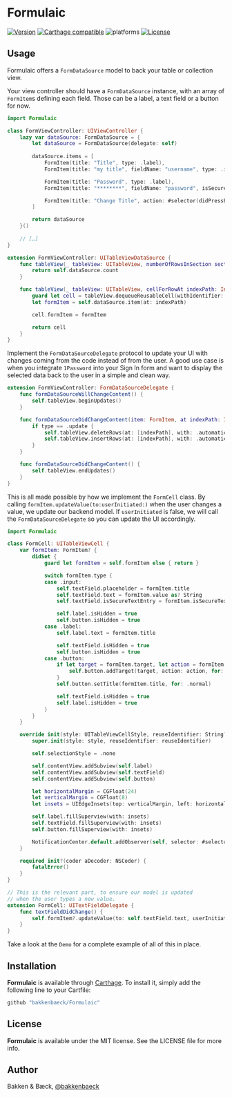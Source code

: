 # Formulaic

[![Version](https://img.shields.io/cocoapods/v/Formulaic.svg?style=flat)](https://cocoapods.org/pods/Formulaic)
[![Carthage compatible](https://img.shields.io/badge/Carthage-compatible-4BC51D.svg?style=flat)](https://github.com/bakkenbaeck/Formulaic)
![platforms](https://img.shields.io/badge/platforms-iOS%20%7C%20OS%20X%20%7C%20watchOS%20%7C%20tvOS%20-lightgrey.svg)
[![License](https://img.shields.io/cocoapods/l/Formulaic.svg?style=flat)](https://cocoapods.org/pods/DATAStack)

## Usage

Formulaic offers a `FormDataSource` model to back your table or collection view.

Your view controller should have a `FormDataSource` instance, with an array of `FormItem`s defining each field. Those can be a label, a text field or a button for now.

```swift
import Formulaic

class FormViewController: UIViewController {
    lazy var dataSource: FormDataSource = {
        let dataSource = FormDataSource(delegate: self)
        
        dataSource.items = [
            FormItem(title: "Title", type: .label),
            FormItem(title: "my title", fieldName: "username", type: .input, textInputValidator : nil),

            FormItem(title: "Password", type: .label),
            FormItem(title: "********", fieldName: "password", isSecureTextEntry: true, type: .input, textInputValidator: passwordValidator),

            FormItem(title: "Change Title", action: #selector(didPressButton), target: self, type: .button)
        ]

        return dataSource
    }()
    
    // […]
}

extension FormViewController: UITableViewDataSource {
    func tableView(_ tableView: UITableView, numberOfRowsInSection section: Int) -> Int {
        return self.dataSource.count
    }

    func tableView(_ tableView: UITableView, cellForRowAt indexPath: IndexPath) -> UITableViewCell {
        guard let cell = tableView.dequeueReusableCell(withIdentifier: FormCell.reuseIdentifier, for: indexPath) as? FormCell else { fatalError() }
        let formItem = self.dataSource.item(at: indexPath)

        cell.formItem = formItem

        return cell
    }
}
```


Implement the `FormDataSourceDelegate` protocol to update your UI with changes coming from the code instead of from the user. A good use case is when you integrate `1Password` into your Sign In form and want to display the selected data back to the user in a simple and clean way.

```swift
extension FormViewController: FormDataSourceDelegate {
    func formDataSourceWillChangeContent() {
        self.tableView.beginUpdates()
    }

    func formDataSourceDidChangeContent(item: FormItem, at indexPath: IndexPath, for type: TableViewDataSourceDelegateChangeType) {
        if type == .update {
            self.tableView.deleteRows(at: [indexPath], with: .automatic)
            self.tableView.insertRows(at: [indexPath], with: .automatic)
        }
    }

    func formDataSourceDidChangeContent() {
        self.tableView.endUpdates()
    }
}
```

This is all made possible by how we implement the `FormCell` class. By calling `formItem.updateValue(to:userInitiated:)` when the user changes a value, we update our backend model. If `userInitiated` is false, we will call the `FormDataSourceDelegate` so you can update the UI accordingly.

```swift
import Formulaic

class FormCell: UITableViewCell {
    var formItem: FormItem? {
        didSet {
            guard let formItem = self.formItem else { return }

            switch formItem.type {
            case .input:
                self.textField.placeholder = formItem.title
                self.textField.text = formItem.value as? String
                self.textField.isSecureTextEntry = formItem.isSecureTextEntry

                self.label.isHidden = true
                self.button.isHidden = true
            case .label:
                self.label.text = formItem.title

                self.textField.isHidden = true
                self.button.isHidden = true
            case .button:
                if let target = formItem.target, let action = formItem.action {
                    self.button.addTarget(target, action: action, for: .touchUpInside)
                }
                self.button.setTitle(formItem.title, for: .normal)

                self.textField.isHidden = true
                self.label.isHidden = true
            }
        }
    }

    override init(style: UITableViewCellStyle, reuseIdentifier: String?) {
        super.init(style: style, reuseIdentifier: reuseIdentifier)

        self.selectionStyle = .none

        self.contentView.addSubview(self.label)
        self.contentView.addSubview(self.textField)
        self.contentView.addSubview(self.button)

        let horizontalMargin = CGFloat(24)
        let verticalMargin = CGFloat(8)
        let insets = UIEdgeInsets(top: verticalMargin, left: horizontalMargin, bottom: verticalMargin, right: horizontalMargin)

        self.label.fillSuperview(with: insets)
        self.textField.fillSuperview(with: insets)
        self.button.fillSuperview(with: insets)

        NotificationCenter.default.addObserver(self, selector: #selector(FormCell.textFieldDidChange), name: .UITextFieldTextDidChange, object: self.textField)
    }

    required init?(coder aDecoder: NSCoder) {
        fatalError()
    }
}

// This is the relevant part, to ensure our model is updated
// when the user types a new value. 
extension FormCell: UITextFieldDelegate {
    func textFieldDidChange() {
        self.formItem?.updateValue(to: self.textField.text, userInitiated: true)
    }
}

```

Take a look at the `Demo` for a complete example of all of this in place.

## Installation

**Formulaic** is available through [Carthage](https://github.com/Carthage/Carthage). To install
it, simply add the following line to your Cartfile:

```ruby
github "bakkenbaeck/Formulaic"
```

## License

**Formulaic** is available under the MIT license. See the LICENSE file for more info.

## Author

Bakken & Bæck, [@bakkenbaeck](https://twitter.com/bakkenbaeck)
